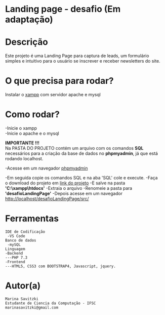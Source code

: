 # Landing page - desafio (Em adaptação)

# Descrição
Este projeto é uma Landing Page para captura de leads, um formulário simples e intuitivo para o usuário se inscrever e receber newsletters do site.

# O que precisa para rodar?
Instalar o [xampp](https://www.apachefriends.org/pt_br/index.html) com servidor apache e mysql 

# Como rodar?
                      
-Inicie o xampp                               
-Inicie o apache e o mysql                            
	
**IMPORTANTE !!!**  
Na PASTA DO PROJETO contém um arquivo com os comandos **SQL** necessários para a criação da base de dados no **phpmyadmin**, já que está rodando localhost.   

-Acesse em um navegador 
[phpmyadmin](http://localhost/phpmyadmin/)

-Em seguida copie os comandos SQL e na aba 'SQL' cole e execute.
-Faça o download do projeto em [link do projeto](https://bitbucket.org/marinaSavitzki/desafio-landing-page/downloads/)
-E salve na pasta **'C:\xampp\htdocs'**
-Extraia o arquivo
-Renomeie a pasta para **'desafioLandingPage'**
-Depois acesse em um navegador [http://localhost/desafioLandingPage/src/](http://localhost/desafioLandingPage/src/)

# Ferramentas
	IDE de Codificação                          
	 -VS Code                                   
	Banco de dados                                
	 -mySQL                                            
	Linguagem                                         
	-Backend                                             
	---PHP 7.3                                              
	-Frontend                                                
	---HTML5, CSS3 com BOOTSTRAP4, Javascript, jquery.
	
# Autor(a)
	Marina Savitzki  
	Estudante de Ciencia da Computação - IFSC  
	marinasavitzki@gmail.com 
